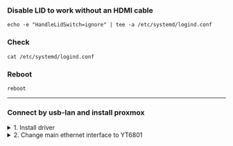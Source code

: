 ### Disable LID to work without an HDMI cable
	echo -e "HandleLidSwitch=ignore" | tee -a /etc/systemd/logind.conf
### Check
	cat /etc/systemd/logind.conf
### Reboot
	reboot

------------


### Connect by usb-lan and install proxmox
<details>
  <summary>1. Install driver</summary>

### 0. Open putty and connect to IP proxmox instance
### 1. Edit source list
	nano /etc/apt/sources.list

### 2. Add to end file

	deb http://download.proxmox.com/debian/pve bookworm pve-no-subscription

![](https://raw.githubusercontent.com/dante1613/Motorcomm-YT6801/main/Screenshots/Proxmox/source%20list.png)

- #### Save **ctrl + s** and exit **ctrl +x**

------------

### 3. Update repositories
	apt-get update -y
### 4. Upgrade system
	apt upgrade -y
### 5. Reboot
	reboot
### 6. Install headers
	apt install pve-headers-$(uname -r) -y
### 7. Install DKMS
	apt install dkms -y

------------


### 8. Download driver
	wget https://github.com/dante1613/Motorcomm-YT6801/raw/main/tuxedo-yt6801/tuxedo-yt6801_1.0.28-1_all.deb
### 9. Install driver
	dpkg -i tuxedo-yt6801_1.0.28-1_all.deb
### 10. Load module at startup
	echo yt6801 | tee -a /etc/modules
### 11. Creates a list of module dependencies
    depmod
### 12. Check load module
	lsmod | grep yt6801
![](https://raw.githubusercontent.com/dante1613/Motorcomm-YT6801/main/Screenshots/Proxmox/succefull%20load%20driver.png)
### 13. Reboot
	reboot
### 14. Check load module at startup
	lsmod | grep yt6801
</details>
<details>
  <summary>2. Change main ethernet interface to YT6801</summary>

### 1. See new ethernet interface
	ip a
![](https://raw.githubusercontent.com/dante1613/Motorcomm-YT6801/main/Screenshots/Proxmox/new%20interface.png)
### 2. Open conf file with interfaces
	nano /etc/network/interfaces
### 3.1. Add line to end of file with new interface *example **ens37**, replace to yours
	auto ens37
	iface ens37 inet manual
### 3.2. Add name second to bridge-port by space
![](https://raw.githubusercontent.com/dante1613/Motorcomm-YT6801/main/Screenshots/Proxmox/new%20interface%20and%20bridge-port.png)
- #### Save **ctrl + s** and exit **ctrl +x**

### 4. Reboot
	reboot
### 5. Final step. Unplug cable from usb lan and connect to YT6801
